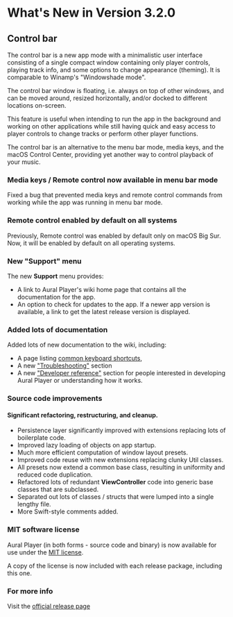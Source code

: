 #  What's New in Version 3.2.0

## Control bar

The control bar is a new app mode with a minimalistic user interface consisting of a single compact window containing only player controls, playing track info, and some options to change appearance (theming). It is comparable to Winamp's "Windowshade mode".

The control bar window is floating, i.e. always on top of other windows, and can be moved around, resized horizontally, and/or docked to different locations on-screen.

This feature is useful when intending to run the app in the background and working on other applications while still having quick and easy access to player controls to change tracks or perform other player functions.

The control bar is an alternative to the menu bar mode, media keys, and the macOS Control Center, providing yet another way to control playback of your music.

### Media keys / Remote control now available in menu bar mode

Fixed a bug that prevented media keys and remote control commands from working while the app was running in menu bar mode.

### Remote control enabled by default on all systems

Previously, Remote control was enabled by default only on macOS Big Sur. Now, it will be enabled by default on all operating systems.

### New "Support" menu

The new **Support** menu provides:

* A link to Aural Player's wiki home page that contains all the documentation for the app.
* An option to check for updates to the app. If a newer app version is available, a link to get the latest release version is displayed.

### Added lots of documentation

Added lots of new documentation to the wiki, including:

* A page listing [common keyboard shortcuts](https://github.com/maculateConception/aural-player/wiki/Handy-keyboard-shortcuts), 
* A new ["Troubleshooting"](https://github.com/maculateConception/aural-player/wiki/Troubleshooting) section
* A new ["Developer reference"](https://github.com/maculateConception/aural-player/wiki/Developer-reference) section for people interested in developing Aural Player or understanding how it works.
 
### Source code improvements

#### Significant refactoring, restructuring, and cleanup.

* Persistence layer significantly improved with extensions replacing lots of boilerplate code.
* Improved lazy loading of objects on app startup.
* Much more efficient computation of window layout presets.
* Improved code reuse with new extensions replacing clunky Util classes.
* All presets now extend a common base class, resulting in uniformity and reduced code duplication. 
* Refactored lots of redundant **ViewController** code into generic base classes that are subclassed.
* Separated out lots of classes / structs that were lumped into a single lengthy file.
* More Swift-style comments added.

### MIT software license

Aural Player (in both forms - source code and binary) is now available for use under the [MIT license](https://github.com/maculateConception/aural-player/blob/master/LICENSE).

A copy of the license is now included with each release package, including this one.

### **For more info**
Visit the [official release page](https://github.com/maculateConception/aural-player/releases/tag/3.2.0)
